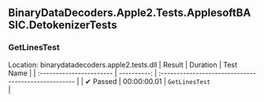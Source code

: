 ## BinaryDataDecoders.Apple2.Tests.ApplesoftBASIC.DetokenizerTests

### GetLinesTest
 Location: binarydatadecoders.apple2.tests.dll
| Result                   | Duration    | Test Name                                            |
| :----------------------- | ----------: | :--------------------------------------------------- |
|  ✔ Passed               | 00:00:00.01 | `GetLinesTest                                      ` |

